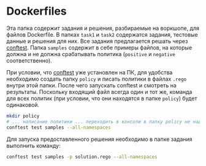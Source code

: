 # Dockerfiles

Эта папка содержит задания и решения, разбираемые на воркшопе, для файлов Dockerfile. В папках `task1` и `task2` содержатся задания, тестовые данные и решения для них. Все задания предлагается решать через [conftest](https://www.conftest.dev/). Папка `samples` содержит в себе примеры файлов, на которые должна и не должна срабатывать политика (`positive` и `negative` соответственно).

При условии, что [conftest](https://www.conftest.dev/) уже установлен на ПК, для удобства необходимо создать папку `policy` и писать политики в файлах `.rego` внутри этой папки. После чего запускать conftest и смотреть на результаты. Поскольку входящий файл всегда один и тот же, команда для всех политик (при условии, что они находятся в папке `policy`) будет одинаковой.

```sh
mkdir policy
# ... написание политики ... переходить в консоли в папку policy не надо!
conftest test samples --all-namespaces
```

Для запуска предоставленного решения необходимо в папке задания выполнить команду:
```sh
conftest test samples -p solution.rego --all-namespaces
```
